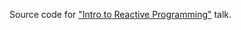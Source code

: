 Source code for ["Intro to Reactive Programming"](https://2015.event.springone2gx.com/schedule/sessions/introduction_to_reactive_programming.html) talk.
